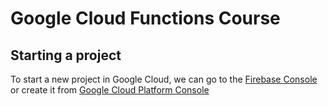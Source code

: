 # Google Cloud Functions Course
## Starting a project
To start a new project in Google Cloud, we can go to the [Firebase Console](https://console.firebase.google.com) or create it from [Google Cloud Platform Console](https://console.cloud.google.com)